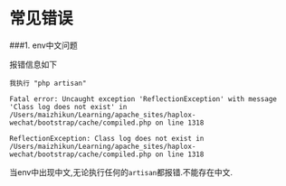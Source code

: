 # 常见错误

###1. env中文问题

报错信息如下

```shell
我执行 "php artisan"

Fatal error: Uncaught exception 'ReflectionException' with message 'Class log does not exist' in /Users/maizhikun/Learning/apache_sites/haplox-wechat/bootstrap/cache/compiled.php on line 1318

ReflectionException: Class log does not exist in /Users/maizhikun/Learning/apache_sites/haplox-wechat/bootstrap/cache/compiled.php on line 1318
```

当env中出现中文,无论执行任何的`artisan`都报错.不能存在中文.
